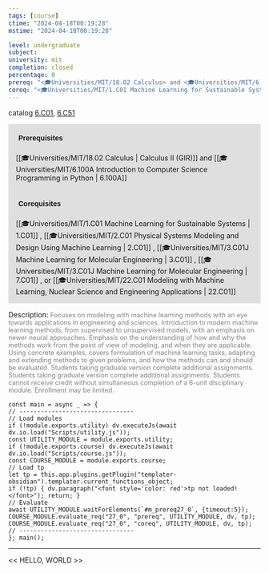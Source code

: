 ```yaml
---
tags: [course]
ctime: "2024-04-18T00:19:28"
mstime: "2024-04-18T00:19:28"

level: undergraduate
subject: 
university: mit
completion: closed
percentage: 0
prereq: "<🎓Universities/MIT/18.02 Calculus> and <🎓Universities/MIT/6.100A Introduction to Computer Science Programming in Python>"
coreq: "<🎓Universities/MIT/1.C01 Machine Learning for Sustainable Systems> , <🎓Universities/MIT/2.C01 Physical Systems Modeling and Design Using Machine Learning> , <🎓Universities/MIT/3.C01J Machine Learning for Molecular Engineering> , <🎓Universities/MIT/3.C01J Machine Learning for Molecular Engineering> , or <🎓Universities/MIT/22.C01 Modeling with Machine Learning, Nuclear Science and Engineering Applications>"
---
```


catalog [6.C01](http://student.mit.edu/catalog/mCGa.html#CG.035), [6.C51](http://student.mit.edu/catalog/mCGa.html#CG.040)

<span style="display: block; padding: 15px; background-color: rgb(100, 100, 100, 0.2);"><font id="m_prereq27_0" style="display: block; font-family: Arial, sans-serif; font-weight: bold; padding: 5px">Prerequisites</font><br><span id="prereq27_0">[[🎓Universities/MIT/18.02 Calculus | Calculus II (GIR)]] and [[🎓Universities/MIT/6.100A Introduction to Computer Science Programming in Python | 6.100A]]</span></span>
<span style="display: block; padding: 15px; background-color: rgb(100, 100, 100, 0.2);"><font id="m_coreq27_0" style="display: block; font-family: Arial, sans-serif; font-weight: bold; padding: 5px">Corequisites</font><br><span id="coreq27_0">[[🎓Universities/MIT/1.C01 Machine Learning for Sustainable Systems | 1.C01]] , [[🎓Universities/MIT/2.C01 Physical Systems Modeling and Design Using Machine Learning | 2.C01]] , [[🎓Universities/MIT/3.C01J Machine Learning for Molecular Engineering | 3.C01]] , [[🎓Universities/MIT/3.C01J Machine Learning for Molecular Engineering | 7.C01]] , or [[🎓Universities/MIT/22.C01 Modeling with Machine Learning, Nuclear Science and Engineering Applications | 22.C01]]</span></span>

<font style="">Description:</font>
<font style="color: grey; font-size: 0.8rem;">Focuses on modeling with machine learning methods with an eye towards applications in engineering and sciences. Introduction to modern machine learning methods, from supervised to unsupervised models, with an emphasis on newer neural approaches. Emphasis on the understanding of how and why the methods work from the point of view of modeling, and when they are applicable. Using concrete examples, covers formulation of machine learning tasks, adapting and extending methods to given problems, and how the methods can and should be evaluated. Students taking graduate version complete additional assignments. Students taking graduate version complete additional assignments. Students cannot receive credit without simultaneous completion of a 6-unit disciplinary module. Enrollment may be limited.</font>

```dataviewjs
const main = async _ => {
// --------------------------------
// Load modules
if (!module.exports.utility) dv.executeJs(await dv.io.load("Scripts/utility.js"));
const UTILITY_MODULE = module.exports.utility;
if (!module.exports.course) dv.executeJs(await dv.io.load("Scripts/course.js"));
const COURSE_MODULE = module.exports.course;
// Load tp
let tp = this.app.plugins.getPlugin("templater-obsidian").templater.current_functions_object;
if (!tp) { dv.paragraph("<font style='color: red'>tp not loaded!</font>"); return; }
// Evaluate
await UTILITY_MODULE.waitForElements(`#m_prereq27_0`, {timeout:5});
COURSE_MODULE.evaluate_req("27_0", "prereq", UTILITY_MODULE, dv, tp);
COURSE_MODULE.evaluate_req("27_0", "coreq", UTILITY_MODULE, dv, tp);
// --------------------------------
}; main();
```

---

<< HELLO, WORLD >>
